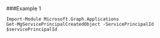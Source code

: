 ###Example 1
```
Import-Module Microsoft.Graph.Applications
Get-MgServicePrincipalCreatedObject -ServicePrincipalId $servicePrincipalId
```
